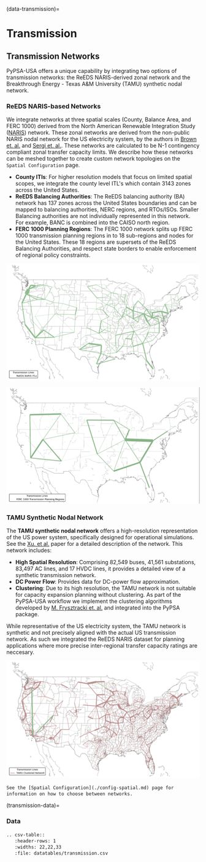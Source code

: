 (data-transmission)=
# Transmission

## Transmission Networks

PyPSA-USA offers a unique capability by integrating two options of transmission networks: the ReEDS NARIS-derived zonal network and the Breakthrough Energy - Texas A&M University (TAMU) synthetic nodal network.


### ReEDS NARIS-based Networks

We integrate networks at three spatial scales (County, Balance Area, and FERC 1000) derived from the North American Renewable Integration Study ([NARIS](https://www.nrel.gov/analysis/naris.html)) network. These zonal networks are derived from the non-public NARIS nodal network for the US electricity system, by the authors in [Brown et. al.](https://arxiv.org/abs/2308.03612) and [Sergi et. al.](https://research-hub.nrel.gov/en/publications/transmission-interface-limits-for-high-spatial-resolution-capacit). These networks are calculated to be N-1 contingency compliant zonal transfer capacity limits. We describe how these networks can be meshed together to create custom network topologies on the `Spatial Configuration` page.

- **County ITls**: For higher resolution models that focus on limited spatial scopes, we integrate the county level ITL's which contain 3143 zones across the United States.
- **ReEDS Balancing Authorities**: The ReEDS balancing authority (BA) network has 137 zones across the United States boundaries and can be mapped to balancing authorities, NERC regions, and RTOs/ISOs. Smaller Balancing authorities are not individually represented in this network. For example, BANC is combined into the CAISO north region.
- **FERC 1000 Planning Regions**: The FERC 1000 network splits up FERC 1000 transmission planning regions in to 18 sub-regions and nodes for the United States. These 18 regions are supersets of the ReEDS Balancing Authorities, and respect state borders to enable enforcement of regional policy constraints.


![ReEDS_topology](./_static/networks/ReEDS_Topology.png)

![FERC1000_topology](./_static/networks/FERC1000.png)


### TAMU Synthetic Nodal Network

The **TAMU synthetic nodal network** offers a high-resolution representation of the US power system, specifically designed for operational simulations. See the [Xu. et al.](https://arxiv.org/abs/2002.06155) paper for a detailed description of the network. This network includes:

- **High Spatial Resolution**: Comprising 82,549 buses, 41,561 substations, 83,497 AC lines, and 17 HVDC lines, it provides a detailed view of a synthetic transmission network.
- **DC Power Flow**: Provides data for DC-power flow approximation.
- **Clustering**: Due to its high resolution, the TAMU network is not suitable for capacity expansion planning without clustering. As part of the PyPSA-USA workflow we implement the clustering algorithms developed by [M. Frysztracki et. al.](https://energyinformatics.springeropen.com/articles/10.1186/s42162-022-00187-7) and integrated into the PyPSA package.

While representative of the US electricity system, the TAMU network is synthetic and not precisely aligned with the actual US transmission network. As such we integrated the ReEDS NARIS dataset for planning applications where more precise inter-regional transfer capacity ratings are neccesary.

![TAMU_clustered](./_static/networks/TAMU_Clustered_500.png)



```{info}
See the [Spatial Configuration](./config-spatial.md) page for information on how to choose between networks.
```

(transmission-data)=
### Data
```{eval-rst}
.. csv-table::
   :header-rows: 1
   :widths: 22,22,33
   :file: datatables/transmission.csv
```
